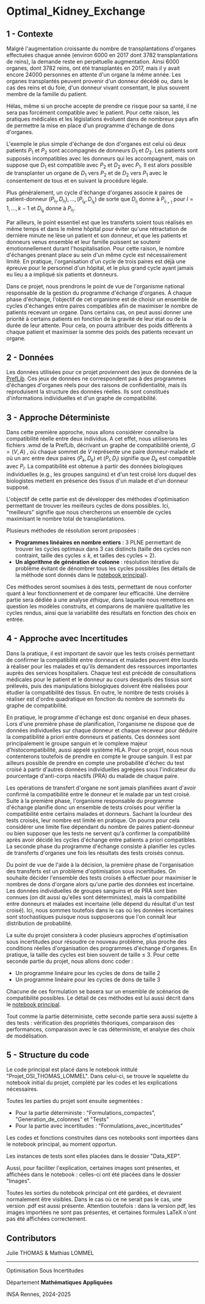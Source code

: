 # Optimal_Kidney_Exchange

## 1 - Contexte

Malgré l'augmentation croissante du nombre de transplantations d'organes effectuées chaque année (environ 6000 en 2017 dont 3782 transplantations de reins), la demande reste en perpétuelle augmentation. Ainsi 6000 organes, dont 3782 reins, ont été transplantés en 2017, mais il y avait encore 24000 personnes en attente d'un organe la même année. Les organes transplantés peuvent provenir d'un donneur décédé ou, dans le cas des reins et du foie, d'un donneur vivant consentant, le plus souvent membre de la famille du patient. 

Hélas, même si un proche accepte de prendre ce risque pour sa santé, il ne sera pas forcément compatible avec le patient. Pour cette raison, les pratiques médicales et les législations évoluent dans de nombreux pays afin de permettre la mise en place d'un programme d'échange de dons d'organes. 

L'exemple le plus simple d'échange de don d'organes est celui où deux patients $P_1$ et $P_2$ sont accompagnés de donneurs $D_1$ et $D_2$. Les patients sont supposés incompatibles avec les donneurs qui les accompagnent, mais on suppose que $D_1$ est compatible avec $P_2$ et $D_2$ avec $P_1$. Il est alors possible de transplanter un organe de $D_1$ vers $P_2$ et de $D_2$ vers $P_1$ avec le consentement de tous et en suivant la procédure légale.

Plus généralement, un cycle d'échange d'organes associe $k$ paires de patient-donneur $(P_{i_1},D_{i_1}) ,\dots ,(P_{i_k}, D_{i_k})$ de sorte que $D_{i_l}$ donne à $P_{i_{l+1}}$ pour $l=1 , \dots , k−1$ et $D_{i_k}$ donne à $P_{i_1}$. 

Par ailleurs, le point essentiel est que les transferts soient tous réalisés en même temps et dans le même hôpital pour éviter qu'une rétractation de dernière minute ne lèse un patient et son donneur, et que les patients et donneurs venus ensemble et leur famille puissent se soutenir émotionnellement durant l'hospitalisation. Pour cette raison, le nombre d'échanges prenant place au sein d'un même cycle est nécessairement limité. En pratique, l'organisation d'un cycle de trois paires est déjà une épreuve pour le personnel d'un hôpital, et le plus grand cycle ayant jamais eu lieu a a impliqué six patients et donneurs.

Dans ce projet, nous prendrons le point de vue de l'organisme national responsable de la gestion du programme d'échange d'organes. À chaque phase d'échange, l'objectif de cet organisme est de choisir un ensemble de cycles d'échanges entre paires compatibles afin de maximiser le nombre de patients recevant un organe. Dans certains cas, on peut aussi donner une priorité à certains patients en fonction de la gravité de leur état ou de la durée de leur attente. Pour cela, on pourra attribuer des poids différents à chaque patient et maximiser la somme des poids des patients recevant un organe.

## 2 - Données

Les données utilisées pour ce projet proviennent des jeux de données de la [PrefLib](https://preflib.github.io/PrefLib-Jekyll/dataset/00036). Ces jeux de données ne correspondent pas à des programmes d'échanges d'organes réels pour des raisons de confidentialité, mais ils reproduisent la structure des données réelles. Ils sont constitués d'informations individuelles et d'un graphe de compatibilité. 

## 3 - Approche Déterministe

Dans cette première approche, nous allons considérer connaître la compatibilité réelle entre deux individus. A cet effet, nous utiliserons les fichiers .wmd de la PrefLib, décrivant un graphe de compatibilité orienté, $G=(V , A)$ , où chaque sommet de $V$ représente une paire donneur-malade et où un arc entre deux paires $( P_k , D_k )$ et $( P_l , D_l )$ signifie que $D_k$ est compatible avec $P_l$. La compatibilité est obtenue à partir des données biologiques individuelles (e.g., les groupes sanguins) et d'un test croisé lors duquel des biologistes mettent en présence des tissus d'un malade et d'un donneur supposé.

L'objectif de cette partie est de développer des méthodes d'optimisation permettant de trouver les meilleurs cycles de dons possibles. Ici, "meilleurs" signifie que nous chercherons un ensemble de cycles maximisant le nombre total de transplantations. 

Plusieurs méthodes de résolution seront proposées :
- **Programmes linéaires en nombre entiers** : 3 PLNE permettant de trouver les cycles optimaux dans 3 cas distincts (taille des cycles non contraint, taille des cycles $\le$ $k$, et tailles des cycles $=$ $2$).
- **Un algorithme de génération de colonne** : résolution itérative du problème évitant de dénombrer tous les cycles possibles (les détails de la méthode sont donnés dans le [notebook principal](https://github.com/mathlommel/Optimal_Kidney_Exchange/blob/main/Projet_OSI_THOMAS_LOMMEL.ipynb)).

Ces méthodes seront soumises à des tests, permettant de nous conforter quant à leur fonctionnement et de comparer leur efficacité. Une dernière partie sera dédiée à une analyse *éthique*, dans laquelle nous remettons en question les modèles construits, et comparons de manière qualitative les cycles rendus, ainsi que la variabilité des résultats en fonction des choix en entrée.

## 4 - Approche avec Incertitudes

Dans la pratique, il est important de savoir que les tests croisés permettant de confirmer la compatibilité entre donneurs et malades peuvent être lourds à réaliser pour les malades et qu'ils demandent des ressources importantes auprès des services hospitaliers. Chaque test est précédé de consultations médicales pour le patient et le donneur au cours desquels des tissus sont prélevés, puis des manipulations biologiques doivent être réalisées pour étudier la compatibilité des tissus. En outre, le nombre de tests croisés à réaliser est d'ordre quadratique en fonction du nombre de sommets du graphe de compatibilité.

En pratique, le programme d'échange est donc organisé en deux phases. Lors d'une première phase de planification, l'organisme ne dispose que de données individuelles sur chaque donneur et chaque receveur pour déduire la compatibilité a priori entre donneurs et patients. Ces données sont principalement le groupe sanguin et le complexe majeur d’histocompatibilité, aussi appelé système HLA. Pour ce projet, nous nous contenterons toutefois de prendre en compte le groupe sanguin. Il est par ailleurs possible de prendre en compte une probabilité d'échec du test croisé à partir d'autres données individuelles agrégées sous l'indicateur du pourcentage d'anti-corps réactifs (PRA) du malade de chaque paire.

Les opérations de transfert d'organe ne sont jamais planifiées avant d'avoir confirmé la compatibilité entre le donneur et le malade par un test croisé. Suite à la première phase, l'organisme responsable du programme d'échange planifie donc un ensemble de tests croisés pour vérifier la compatibilité entre certains malades et donneurs. Sachant la lourdeur des tests croisés, leur nombre est limité en pratique. On pourra pour cela considérer une limite fixe dépendant du nombre de paires patient-donneur ou bien supposer que les tests ne servent qu'à confirmer la compatibilité après avoir décidé les cycles d'échange entre patients a priori compatibles. La seconde phase du programme d'échange consiste à planifier les cycles de transferts d'organes une fois les résultats des tests croisés connus.

Du point de vue de l'aide à la décision, la première phase de l'organisation des transferts est un problème d'optimisation sous incertitudes. On souhaite décider l'ensemble des tests croisés à effectuer pour maximiser le nombres de dons d'organe alors qu'une partie des données est incertaine. Les données individuelles de groupes sanguins et de PRA sont bien connues (on dit aussi qu'elles sont déterministes), mais la compatibilité entre donneurs et malades est incertaine (elle dépend du résultat d'un test croisé). Ici, nous sommes toutefois dans le cas où les données incertaines sont stochastiques puisque nous supposerons que l'on connaît leur distribution de probabilité.

La suite du projet consistera à coder plusieurs approches d'optimisation sous incertitudes pour résoudre ce nouveau problème, plus proche des conditions réelles d'organisation des programmes d'échange d'organes. En pratique, la taille des cycles est bien souvent de taille $\le$ $3$. Pour cette seconde partie du projet, nous allons donc coder : 
- Un programme linéaire pour les cycles de dons de taille $2$
- Un programme linéaire pour les cycles de dons de taille $3$

Chacune de ces formulation se basera sur un ensemble de scénarios de compatibilité possibles. Le détail de ces méthodes est lui aussi décrit dans le [notebook principal](https://github.com/mathlommel/Optimal_Kidney_Exchange/blob/main/Projet_OSI_THOMAS_LOMMEL.ipynb).

Tout comme la partie déterministe, cette seconde partie sera aussi sujette à des tests : vérification des propriétés théoriques, comparaison des performances, comparaison avec le cas déterministe, et analyse des choix de modélisation.

## 5 - Structure du code

Le code principal est placé dans le notebook intitulé "Projet_OSI_THOMAS_LOMMEL". Dans celui-ci, se trouve le squelette du notebook initial du projet, complété par les codes et les explications nécessaires.

Toutes les parties du projet sont ensuite segmentées : 
- Pour la partie déterministe : "Formulations_compactes", "Generation_de_colonnes" et "Tests"
- Pour la partie avec incertitudes : "Formulations_avec_incertitudes"

Les codes et fonctions construites dans ces notebooks sont importées dans le notebook principal, au moment opportun.

Les instances de tests sont elles placées dans le dossier "Data_KEP". 

Aussi, pour faciliter l'explication, certaines images sont présentes, et affichées dans le notebook : celles-ci ont été placées dans le dossier "Images".

Toutes les sorties du notebook principal ont été gardées, et devraient normalement être visibles. Dans le  cas où ce ne serait pas le cas, une version .pdf est aussi présente. Attention toutefois : dans la version pdf, les images importées ne sont pas présentes, et certaines formules  LaTeX n'ont pas été affichées correctement.

## Contributors
Julie THOMAS & Mathias LOMMEL

---------------------------------------
Optimisation Sous Incertitudes

Département __Mathématiques Appliquées__

INSA Rennes, 2024-2025

